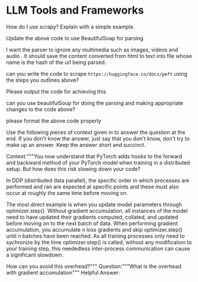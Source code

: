# LLM Tools and Frameworks


How do I use scrapy? Explain with a simple example.

Update the above code to use BeautifulSoap for parsing.

I want the parser to ignore any multimedia such as images, videos and audio . It should save the content converted from html to text into file whose name is the hash of the url being parsed.



can you write the code to scrape `https://huggingface.co/docs/peft` using the steps you outlines above?

 Please output the code for achieving this

can you use beautifulSoup for doing the parsing and making appropriate changes to the code above?

please format the above code properly


Use the following pieces of context given in to answer the question at the end. If you don't know the answer, just say that you don't know, don't try to make up an answer. Keep the answer short and succinct.

Context:"""You now understand that PyTorch adds hooks to the forward and backward method of your PyTorch model when training in a distributed setup. But how does this risk slowing down your code?

In DDP (distributed data parallel), the specific order in which processes are performed and ran are expected at specific points and these must also occur at roughly the same time before moving on.

The most direct example is when you update model parameters through optimizer.step(). Without gradient accumulation, all instances of the model need to have updated their gradients computed, collated, and updated before moving on to the next batch of data. When performing gradient accumulation, you accumulate n loss gradients and skip optimizer.step() until n batches have been reached. As all training processes only need to sychronize by the time optimizer.step() is called, without any modification to your training step, this neededless inter-process communication can cause a significant slowdown.

How can you avoid this overhead?"""
Question:"""What is the overhead with gradient accumulation"""
Helpful Answer:

